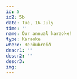 ```yaml
---
id: 5
id2: 5b
date: Tue, 16 July
time: ''
name: Our annual karaoke!
type: Karaoke
where: Herðubreið
descr1: ""  
descr2: ""
descr3: 
img: 
---
```

